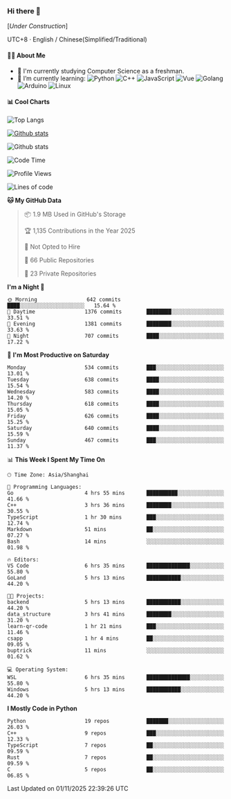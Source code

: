 ### Hi there 👋

\[*Under Construction*\]

UTC+8 · English / Chinese(Simplified/Traditional)

<!--
**NoNormalCreeper/NoNormalCreeper** is a ✨ _special_ ✨ repository because its `README.md` (this file) appears on your GitHub profile.

Here are some ideas to get you started:

- 🔭 I’m currently working on ...
- 🌱 I’m currently learning ...
- 👯 I’m looking to collaborate on ...
- 🤔 I’m looking for help with ...
- 💬 Ask me about ...
- 📫 How to reach me: ...
- 😄 Pronouns: ...
- ⚡ Fun fact: ...
-->

#### 👩‍💻 About Me

- 🏫 I'm currently studying Computer Science as a freshman.
- 🌱 I’m currently learning: 
![Python](https://img.shields.io/badge/-Python-blue?style=flat-square&logo=Python&logoColor=fff)
![C++](https://img.shields.io/badge/-C%2B%2B-00599C?style=flat-square&logo=C%2B%2B&logoColor=fff)
![JavaScript](https://img.shields.io/badge/-JavaScript-ffca18?style=flat-square&logo=JavaScript&logoColor=fff)
![Vue](https://img.shields.io/badge/-Vue-4FC08D?style=flat-square&logo=Vue.js&logoColor=fff)
![Golang](https://img.shields.io/badge/-Go-007d9c?style=flat-square&logo=Go&logoColor=fff)
![Arduino](https://img.shields.io/badge/-Arduino-00979D?style=flat-square&logo=Arduino&logoColor=fff)
![Linux](https://img.shields.io/badge/-Linux-FCC624?style=flat-square&logo=Linux&logoColor=fff)

#### 📊 Cool Charts

![Top Langs](https://readme-stats-zeta-six.vercel.app/api/top-langs/?username=NoNormalCreeper&layout=compact)

[![Github stats](https://readme-stats-zeta-six.vercel.app/api?username=NoNormalCreeper&show=reviews,discussions_started,discussions_answered,prs_merged,prs_merged_percentage)](https://github.com/anuraghazra/github-readme-stats)

![Github stats](https://github-profile-trophy.vercel.app/?username=NoNormalCreeper)


<!--START_SECTION:waka-->
![Code Time](http://img.shields.io/badge/Code%20Time-905%20hrs%2049%20mins-blue)

![Profile Views](http://img.shields.io/badge/Profile%20Views-6-blue)

![Lines of code](https://img.shields.io/badge/From%20Hello%20World%20I%27ve%20Written-4.4%20million%20lines%20of%20code-blue)

**🐱 My GitHub Data** 

> 📦 1.9 MB Used in GitHub's Storage 
 > 
> 🏆 1,135 Contributions in the Year 2025
 > 
> 🚫 Not Opted to Hire
 > 
> 📜 66 Public Repositories 
 > 
> 🔑 23 Private Repositories 
 > 
**I'm a Night 🦉** 

```text
🌞 Morning                642 commits         ████░░░░░░░░░░░░░░░░░░░░░   15.64 % 
🌆 Daytime                1376 commits        ████████░░░░░░░░░░░░░░░░░   33.51 % 
🌃 Evening                1381 commits        ████████░░░░░░░░░░░░░░░░░   33.63 % 
🌙 Night                  707 commits         ████░░░░░░░░░░░░░░░░░░░░░   17.22 % 
```
📅 **I'm Most Productive on Saturday** 

```text
Monday                   534 commits         ███░░░░░░░░░░░░░░░░░░░░░░   13.01 % 
Tuesday                  638 commits         ████░░░░░░░░░░░░░░░░░░░░░   15.54 % 
Wednesday                583 commits         ████░░░░░░░░░░░░░░░░░░░░░   14.20 % 
Thursday                 618 commits         ████░░░░░░░░░░░░░░░░░░░░░   15.05 % 
Friday                   626 commits         ████░░░░░░░░░░░░░░░░░░░░░   15.25 % 
Saturday                 640 commits         ████░░░░░░░░░░░░░░░░░░░░░   15.59 % 
Sunday                   467 commits         ███░░░░░░░░░░░░░░░░░░░░░░   11.37 % 
```


📊 **This Week I Spent My Time On** 

```text
🕑︎ Time Zone: Asia/Shanghai

💬 Programming Languages: 
Go                       4 hrs 55 mins       ██████████░░░░░░░░░░░░░░░   41.66 % 
C++                      3 hrs 36 mins       ████████░░░░░░░░░░░░░░░░░   30.55 % 
TypeScript               1 hr 30 mins        ███░░░░░░░░░░░░░░░░░░░░░░   12.74 % 
Markdown                 51 mins             ██░░░░░░░░░░░░░░░░░░░░░░░   07.27 % 
Bash                     14 mins             ░░░░░░░░░░░░░░░░░░░░░░░░░   01.98 % 

🔥 Editors: 
VS Code                  6 hrs 35 mins       ██████████████░░░░░░░░░░░   55.80 % 
GoLand                   5 hrs 13 mins       ███████████░░░░░░░░░░░░░░   44.20 % 

🐱‍💻 Projects: 
backend                  5 hrs 13 mins       ███████████░░░░░░░░░░░░░░   44.20 % 
data_structure           3 hrs 41 mins       ████████░░░░░░░░░░░░░░░░░   31.20 % 
learn-qr-code            1 hr 21 mins        ███░░░░░░░░░░░░░░░░░░░░░░   11.46 % 
csapp                    1 hr 4 mins         ██░░░░░░░░░░░░░░░░░░░░░░░   09.05 % 
buptrick                 11 mins             ░░░░░░░░░░░░░░░░░░░░░░░░░   01.62 % 

💻 Operating System: 
WSL                      6 hrs 35 mins       ██████████████░░░░░░░░░░░   55.80 % 
Windows                  5 hrs 13 mins       ███████████░░░░░░░░░░░░░░   44.20 % 
```

**I Mostly Code in Python** 

```text
Python                   19 repos            ███████░░░░░░░░░░░░░░░░░░   26.03 % 
C++                      9 repos             ███░░░░░░░░░░░░░░░░░░░░░░   12.33 % 
TypeScript               7 repos             ██░░░░░░░░░░░░░░░░░░░░░░░   09.59 % 
Rust                     7 repos             ██░░░░░░░░░░░░░░░░░░░░░░░   09.59 % 
C                        5 repos             ██░░░░░░░░░░░░░░░░░░░░░░░   06.85 % 
```




 Last Updated on 01/11/2025 22:39:26 UTC
<!--END_SECTION:waka-->

